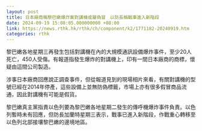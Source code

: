 ```yaml
---
layout: post
title: 日本廠商稱黎巴嫩爆炸案對講機或屬偽冒　以防長稱戰事進入新階段
date: 2024-09-19 15:08:05.000000000 +08:00
link: https://news.rthk.hk/rthk/ch/component/k2/1771182-20240919.htm
categories: rthk
---
```


黎巴嫩各地星期三再發生包括對講機在內的大規模通訊設備爆炸事件，至少20人死亡，450人受傷。有報道指發生爆炸的對講機上，印有一間日本廠商的商標，懷疑由這間公司製造。

涉事日本廠商回應說正調查事件，但從報道見到的現場相片來看，有關對講機的型號已經在2014年停產，這些設備上並無防偽標籤，市場上亦有很多假冒商品流通，因此對講機有可能是假貨。

黎巴嫩真主黨指責以色列要為黎巴嫩各地星期二發生的傳呼機爆炸事件負責。以色列暫時未有回應，但防長加蘭特星期三表示，戰事已進入新階段，作戰重心轉移至以色列北部接壤黎巴嫩的邊境地區。

